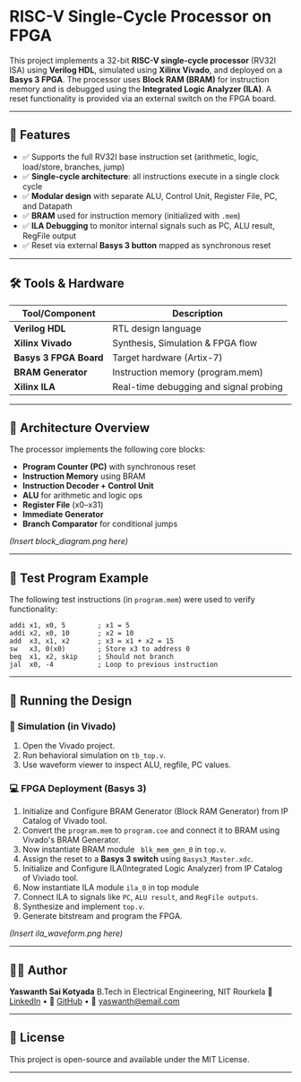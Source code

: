 # RISC-V Single-Cycle Processor on FPGA

This project implements a 32-bit **RISC-V single-cycle processor** (RV32I ISA) using **Verilog HDL**, simulated using **Xilinx Vivado**, and deployed on a **Basys 3 FPGA**. The processor uses **Block RAM (BRAM)** for instruction memory and is debugged using the **Integrated Logic Analyzer (ILA)**. A reset functionality is provided via an external switch on the FPGA board.

---

## 📌 Features

* ✅ Supports the full RV32I base instruction set (arithmetic, logic, load/store, branches, jump)
* ✅ **Single-cycle architecture**: all instructions execute in a single clock cycle
* ✅ **Modular design** with separate ALU, Control Unit, Register File, PC, and Datapath
* ✅ **BRAM** used for instruction memory (initialized with `.mem`)
* ✅ **ILA Debugging** to monitor internal signals such as PC, ALU result, RegFile output
* ✅ Reset via external **Basys 3 button** mapped as synchronous reset

---

## 🛠 Tools & Hardware

| Tool/Component           | Description                            |
| ------------------------ | -------------------------------------- |
| **Verilog HDL**          | RTL design language                    |
| **Xilinx Vivado**        | Synthesis, Simulation & FPGA flow      |
| **Basys 3 FPGA Board**   | Target hardware (Artix-7)              |
| **BRAM Generator**       | Instruction memory (program.mem)       |
| **Xilinx ILA**           | Real-time debugging and signal probing |

---

## 🧠 Architecture Overview

The processor implements the following core blocks:

* **Program Counter (PC)** with synchronous reset
* **Instruction Memory** using BRAM
* **Instruction Decoder + Control Unit**
* **ALU** for arithmetic and logic ops
* **Register File** (x0–x31)
* **Immediate Generator**
* **Branch Comparator** for conditional jumps

*(Insert block\_diagram.png here)*

---

## 🧪 Test Program Example

The following test instructions (in `program.mem`) were used to verify functionality:

```assembly
addi x1, x0, 5        ; x1 = 5
addi x2, x0, 10       ; x2 = 10
add  x3, x1, x2       ; x3 = x1 + x2 = 15
sw   x3, 0(x0)        ; Store x3 to address 0
beq  x1, x2, skip     ; Should not branch
jal  x0, -4           ; Loop to previous instruction
```

---

## 🚀 Running the Design

### 🔧 Simulation (in Vivado)

1. Open the Vivado project.
2. Run behavioral simulation on `tb_top.v`.
3. Use waveform viewer to inspect ALU, regfile, PC values.

### 💻 FPGA Deployment (Basys 3)

1. Initialize and Configure BRAM Generator (Block RAM Generator) from IP Catalog of Vivado tool.
2. Convert the `program.mem` to `program.coe` and connect it to BRAM using Vivado's BRAM Generator.
3. Now instantiate BRAM module ` blk_mem_gen_0` in `top.v`.
4. Assign the reset to a **Basys 3 switch** using `Basys3_Master.xdc`.
5. Initialize and Configure ILA(Integrated Logic Analyzer) from IP Catalog of Viviado tool.
6. Now instantiate ILA module `ila_0` in top module
7. Connect ILA to signals like `PC`, `ALU result`, and `RegFile outputs`.
8. Synthesize and implement `top.v`.
9. Generate bitstream and program the FPGA.

*(Insert ila\_waveform.png here)*

---

## 🧑‍💻 Author

**Yaswanth Sai Kotyada**
B.Tech in Electrical Engineering, NIT Rourkela
🔗 [LinkedIn](#) • 🔗 [GitHub](#) • 📧 [yaswanth@email.com](mailto:yaswanth@email.com)

---

## 📎 License

This project is open-source and available under the MIT License.

---
